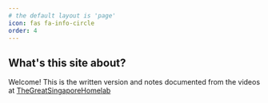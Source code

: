 ```yaml
---
# the default layout is 'page'
icon: fas fa-info-circle
order: 4
---
```


<!-- > Add Markdown syntax content to file `_tabs/about.md`{: .filepath } and it will show up on this page.
{: .prompt-tip } -->

## What's this site about?

Welcome! This is the written version and notes documented from the videos at [TheGreatSingaporeHomelab](https://www.youtube.com/@greatsghomelab)
